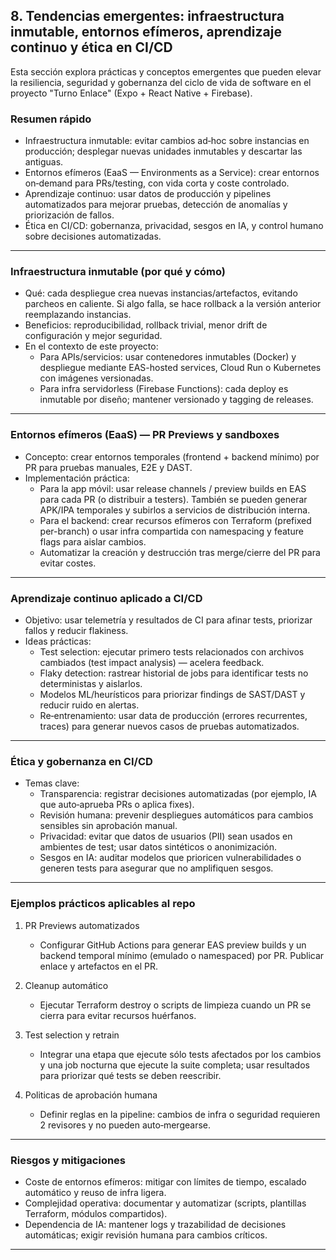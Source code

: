 ## 8. Tendencias emergentes: infraestructura inmutable, entornos efímeros, aprendizaje continuo y ética en CI/CD

Esta sección explora prácticas y conceptos emergentes que pueden elevar la resiliencia, seguridad y gobernanza del ciclo de vida de software en el proyecto "Turno Enlace" (Expo + React Native + Firebase).

### Resumen rápido

- Infraestructura inmutable: evitar cambios ad‑hoc sobre instancias en producción; desplegar nuevas unidades inmutables y descartar las antiguas.
- Entornos efímeros (EaaS — Environments as a Service): crear entornos on‑demand para PRs/testing, con vida corta y coste controlado.
- Aprendizaje continuo: usar datos de producción y pipelines automatizados para mejorar pruebas, detección de anomalías y priorización de fallos.
- Ética en CI/CD: gobernanza, privacidad, sesgos en IA, y control humano sobre decisiones automatizadas.

---

### Infraestructura inmutable (por qué y cómo)

- Qué: cada despliegue crea nuevas instancias/artefactos, evitando parcheos en caliente. Si algo falla, se hace rollback a la versión anterior reemplazando instancias.
- Beneficios: reproducibilidad, rollback trivial, menor drift de configuración y mejor seguridad.
- En el contexto de este proyecto:
  - Para APIs/servicios: usar contenedores inmutables (Docker) y despliegue mediante EAS-hosted services, Cloud Run o Kubernetes con imágenes versionadas.
  - Para infra servidorless (Firebase Functions): cada deploy es inmutable por diseño; mantener versionado y tagging de releases.

---

### Entornos efímeros (EaaS) — PR Previews y sandboxes

- Concepto: crear entornos temporales (frontend + backend mínimo) por PR para pruebas manuales, E2E y DAST.
- Implementación práctica:
  - Para la app móvil: usar release channels / preview builds en EAS para cada PR (o distribuir a testers). También se pueden generar APK/IPA temporales y subirlos a servicios de distribución interna.
  - Para el backend: crear recursos efímeros con Terraform (prefixed per-branch) o usar infra compartida con namespacing y feature flags para aislar cambios.
  - Automatizar la creación y destrucción tras merge/cierre del PR para evitar costes.

---

### Aprendizaje continuo aplicado a CI/CD

- Objetivo: usar telemetría y resultados de CI para afinar tests, priorizar fallos y reducir flakiness.
- Ideas prácticas:
  - Test selection: ejecutar primero tests relacionados con archivos cambiados (test impact analysis) — acelera feedback.
  - Flaky detection: rastrear historial de jobs para identificar tests no deterministas y aislarlos.
  - Modelos ML/heurísticos para priorizar findings de SAST/DAST y reducir ruido en alertas.
  - Re‑entrenamiento: usar data de producción (errores recurrentes, traces) para generar nuevos casos de pruebas automatizados.

---

### Ética y gobernanza en CI/CD

- Temas clave:
  - Transparencia: registrar decisiones automatizadas (por ejemplo, IA que auto‑aprueba PRs o aplica fixes).
  - Revisión humana: prevenir despliegues automáticos para cambios sensibles sin aprobación manual.
  - Privacidad: evitar que datos de usuarios (PII) sean usados en ambientes de test; usar datos sintéticos o anonimización.
  - Sesgos en IA: auditar modelos que prioricen vulnerabilidades o generen tests para asegurar que no amplifiquen sesgos.

---

### Ejemplos prácticos aplicables al repo

1. PR Previews automatizados
   - Configurar GitHub Actions para generar EAS preview builds y un backend temporal mínimo (emulado o namespaced) por PR. Publicar enlace y artefactos en el PR.

2. Cleanup automático
   - Ejecutar Terraform destroy o scripts de limpieza cuando un PR se cierra para evitar recursos huérfanos.

3. Test selection y retrain
   - Integrar una etapa que ejecute sólo tests afectados por los cambios y una job nocturna que ejecute la suite completa; usar resultados para priorizar qué tests se deben reescribir.

4. Politicas de aprobación humana
   - Definir reglas en la pipeline: cambios de infra o seguridad requieren 2 revisores y no pueden auto‑mergearse.

---

### Riesgos y mitigaciones

- Coste de entornos efímeros: mitigar con límites de tiempo, escalado automático y reuso de infra ligera.
- Complejidad operativa: documentar y automatizar (scripts, plantillas Terraform, módulos compartidos).
- Dependencia de IA: mantener logs y trazabilidad de decisiones automáticas; exigir revisión humana para cambios críticos.

---


